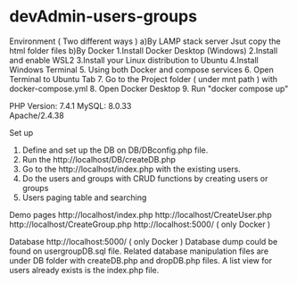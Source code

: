 # devAdmin-users-groups
Environment ( Two different ways )
  a)By LAMP stack server
    Jsut copy the html folder files
  b)By Docker
    1.Install Docker Desktop (Windows)
    2.Install and enable WSL2
    3.Install your Linux distribution to Ubuntu
    4.Install Windows Terminal
    5. Using both Docker and compose services 
    6. Open Terminal to Ubuntu Tab
    7. Go to the Project folder ( under mnt path ) with docker-compose.yml
    8. Open Docker Desktop
    9. Run "docker compose up"

   PHP Version: 7.4.1
   MySQL: 8.0.33  
   Apache/2.4.38
   
Set up
   1. Define and set up the DB on  DB/DBconfig.php file.
   2. Run the http://localhost/DB/createDB.php
   3. Go to the http://localhost/index.php with the existing users.
   4. Do the users and groups with CRUD functions by creating users or groups
   5. Users paging table and searching 
   
Demo pages
  http://localhost/index.php
  http://localhost/CreateUser.php
  http://localhost/CreateGroup.php
  http://localhost:5000/ ( only Docker )
  
Database
  http://localhost:5000/ ( only Docker )
  Database dump could be found on usergroupDB.sql file. 
  Related database manipulation files are under DB folder with createDB.php and dropDB.php files.
  A list view for users already exists is the index.php file.
  
